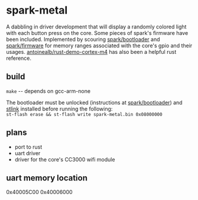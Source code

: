 spark-metal
===========

A dabbling in driver development that will display a randomly colored light with each button press on the core.
Some pieces of spark's firmware have been included.
Implemented by scouring
[spark/bootloader](https://github.com/spark/bootloader)
and [spark/firmware](https://github.com/spark/firmware) for memory ranges associated with the core's gpio and their usages.
[antoinealb/rust-demo-cortex-m4](https://github.com/antoinealb/rust-demo-cortex-m4) has also been a helpful rust reference.

build
-----

`make` -- depends on gcc-arm-none

The bootloader must be unlocked (instructions at [spark/bootloader](https://github.com/spark/bootloader)) and [stlink](https://github.com/texane/stlink) installed before running the following:  
`st-flash erase && st-flash write spark-metal.bin 0x08000000`

plans
-----

* port to rust  
* uart driver
* driver for the core's CC3000 wifi module

uart memory location
----
0x40005C00
0x40006000
